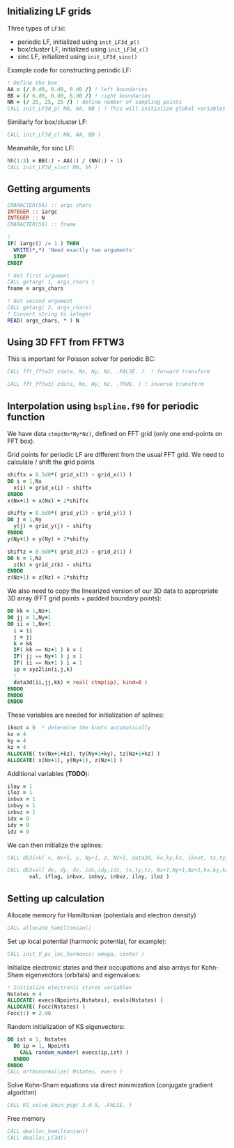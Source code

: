 

## Initializing LF grids

Three types of `LF3d`:

- periodic LF, initialized using `init_LF3d_p()`
- box/cluster LF, initialized using `init_LF3d_c()`
- sinc LF, initialized using `init_LF3d_sinc()`

Example code for constructing periodic LF:

```fortran
! Define the box
AA = (/ 0.d0, 0.d0, 0.d0 /) ! left boundaries
BB = (/ 6.d0, 6.d0, 6.d0 /) ! right boundaries
NN = (/ 25, 25, 25 /) ! define number of sampling points
CALL init_LF3d_p( NN, AA, BB ) ! This will initialize global variables at `m_LF3d`
```

Similiarly for box/cluster LF:
```fortran
CALL init_LF3d_c( NN, AA, BB )
```

Meanwhile, for sinc LF:
```fortran
hh(1:3) = BB(:) - AA(:) / (NN(:) - 1)
CALL init_LF3d_sinc( NN, hh )
```

## Getting arguments

```fortran
CHARACTER(56) :: args_chars
INTEGER :: iargc
INTEGER :: N
CHARACTER(56) :: fname

!
IF( iargc() /= 1 ) THEN
  WRITE(*,*) 'Need exactly two arguments'
  STOP
ENDIF

! Get first argument
CALL getarg( 1, args_chars )
fname = args_chars

! Get second argument
CALL getarg( 2, args_chars)
! Convert string to integer
READ( args_chars, * ) N
```

## Using 3D FFT from FFTW3

This is important for Poisson solver for periodic BC:

```fortran
CALL fft_fftw3( zdata, Nx, Ny, Nz, .FALSE. )  ! forward transform

CALL fft_fftw3( zdata, Nx, Ny, Nz, .TRUE. ) ! inverse transform
```

## Interpolation using `bspline.f90` for periodic function

We have data `ctmp(Nx*Ny*Nz)`, defined on FFT grid (only one end-points on FFT
box).

Grid points for periodic LF are different from the usual FFT grid.
We need to calculate / shift the grid points

```fortran
shiftx = 0.5d0*( grid_x(2) - grid_x(1) )
DO i = 1,Nx
  x(i) = grid_x(i) - shiftx
ENDDO
x(Nx+1) = x(Nx) + 2*shiftx

shifty = 0.5d0*( grid_y(2) - grid_y(1) )
DO j = 1,Ny
  y(j) = grid_y(j) - shifty
ENDDO
y(Ny+1) = y(Ny) + 2*shifty

shiftz = 0.5d0*( grid_z(2) - grid_z(1) )
DO k = 1,Nz
  z(k) = grid_z(k) - shiftz
ENDDO
z(Nz+1) = z(Nz) + 2*shiftz
```

We also need to copy the linearized version of our 3D data to appropriate
3D array (FFT grid points + padded boundary points):

```fortran
DO kk = 1,Nz+1
DO jj = 1,Ny+1
DO ii = 1,Nx+1
  i = ii
  j = jj
  k = kk
  IF( kk == Nz+1 ) k = 1
  IF( jj == Ny+1 ) j = 1
  IF( ii == Nx+1 ) i = 1
  ip = xyz2lin(i,j,k)
  !
  data3d(ii,jj,kk) = real( ctmp(ip), kind=8 )
ENDDO
ENDDO
ENDDO
```

These variables are needed for initialization of splines:

```fortran
iknot = 0  ! determine the knots automatically
kx = 4
ky = 4
kz = 4
ALLOCATE( tx(Nx+1+kz), ty(Ny+1+ky), tz(Nz+1+kz) )
ALLOCATE( x(Nx+1), y(Ny+1), z(Nz+1) )
```

Additional variables (**TODO**):

```fortran
iloy = 1
iloz = 1
inbvx = 1
inbvy = 1
inbvz = 1
idx = 0
idy = 0
idz = 0
```


We can then initialize the splines:

```fortran
CALL db3ink( x, Nx+1, y, Ny+1, z, Nz+1, data3d, kx,ky,kz, iknot, tx,ty,tz, data3d, iflag )
```

```fortran
CALL db3val( dx, dy, dz, idx,idy,idz, tx,ty,tz, Nx+1,Ny+1,Nz+1,kx,ky,kz, data3d, &
       val, iflag, inbvx, inbvy, inbvz, iloy, iloz )
```



## Setting up calculation

Allocate memory for Hamiltonian (potentials and electron density)

```fortran
CALL allocate_hamiltonian()
```

Set up local potential (harmonic potential, for example):

```fortran
CALL init_V_pc_loc_harmonic( omega, center )
```

Initialize electronic states and their occupations and also
arrays for Kohn-Sham eigenvectors (orbitals) and eigenvalues:

```fortran
! Initialize electronic states variables
Nstates = 4
ALLOCATE( evecs(Npoints,Nstates), evals(Nstates) )
ALLOCATE( Focc(Nstates) )
Focc(:) = 2.d0
```

Random initialization of KS eigenvectors:
```fortran
DO ist = 1, Nstates
  DO ip = 1, Npoints
    CALL random_number( evecs(ip,ist) )
  ENDDO
ENDDO
CALL orthonormalize( Nstates, evecs )
```

Solve Kohn-Sham equations via direct minimization (conjugate gradient
algorithm)

```fortran
CALL KS_solve_Emin_pcg( 3.d-5, .FALSE. )
```

Free memory

```fortran
CALL dealloc_hamiltonian()
CALL dealloc_LF3d()
```

